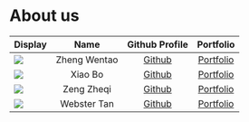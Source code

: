 # About us

Display |     Name     | Github Profile | Portfolio 
--------|:------------:|:--------------:|:---------:
![](https://media.licdn.com/dms/image/D4D03AQHqwchTapLQSw/profile-displayphoto-shrink_800_800/0/1689641178627?e=1715817600&v=beta&t=0zJsfORUyukckyySHLfJWKJGEdSk6vE4IBQLC0tEiPo) | Zheng Wentao | [Github](https://github.com/Zhengwinter/) | [Portfolio](team/zhengwinter.md)
![](https://media.licdn.com/dms/image/D5635AQF9CsBIurtIhQ/profile-framedphoto-shrink_400_400/0/1709822298987?e=1710486000&v=beta&t=ZFPmBTwS2j4itxdUfOToKvL_Wd55X4m0V1_SBnHl_Go) | Xiao Bo  | [Github](https://github.com/Xb990219) | [Portfolio](team/xb990219.md)
![](https://avatars.githubusercontent.com/u/110774216?s=400&u=432994bf671e960f6fdab112d9471db24cd57332&v=4) | Zeng Zheqi | [Github](https://github.com/adamzzq) | [Portfolio](team/adamzzq.md)
![](https://media.licdn.com/dms/image/D5603AQFfWFYq1mqgcA/profile-displayphoto-shrink_400_400/0/1696897863941?e=1715212800&v=beta&t=TLopY2QuxEZz9oFQttl_5avFfWdGFdeMX25c60Tnvl8) | Webster Tan | [Github](https://github.com/webtjs) | [Portfolio](team/webtjs.md)
